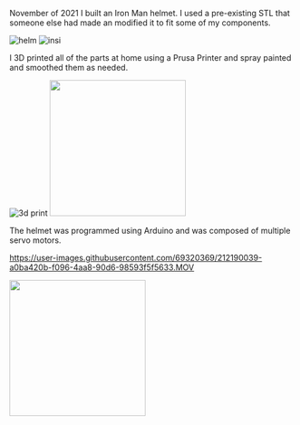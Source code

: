 November of 2021 I built an Iron Man helmet. I used a pre-existing STL that someone else had made an modified it to fit some of my components. 

![helm](https://user-images.githubusercontent.com/69320369/212188582-7eac9156-ba3f-4742-86e2-83f83606a96d.jpg)
![insi](https://user-images.githubusercontent.com/69320369/212188659-b47eb2fe-46a2-4aa8-a8b2-9ce6788005d8.jpg)

I 3D printed all of the parts at home using a Prusa Printer and spray painted and smoothed them as needed. 

![3d print](https://user-images.githubusercontent.com/69320369/212188782-6a1cd817-fa18-40fe-960f-6e359b4f7ae9.jpg)
<img src="https://user-images.githubusercontent.com/69320369/212189516-aae9beab-6cbf-4e1d-940c-1b494ff8f04d.jpg" width="240" />

The helmet was programmed using Arduino and was composed of multiple servo motors. 

https://user-images.githubusercontent.com/69320369/212190039-a0ba420b-f096-4aa8-90d6-98593f5f5633.MOV

<img src="https://user-images.githubusercontent.com/69320369/212190000-3097b389-56a6-419b-8a39-487d24588826.jpg" width="240" />


